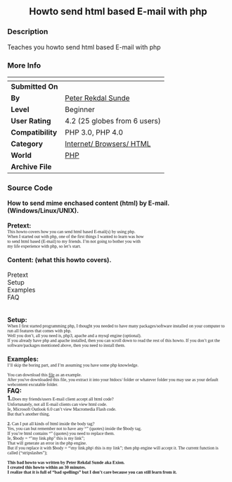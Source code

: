 ﻿<div align="center">

## Howto send html based E\-mail with php


</div>

### Description

Teaches you howto send html based E-mail with php
 
### More Info
 


<span>             |<span>
---                |---
**Submitted On**   |
**By**             |[Peter Rekdal Sunde](https://github.com/Planet-Source-Code/PSCIndex/blob/master/ByAuthor/peter-rekdal-sunde.md)
**Level**          |Beginner
**User Rating**    |4.2 (25 globes from 6 users)
**Compatibility**  |PHP 3\.0, PHP 4\.0
**Category**       |[Internet/ Browsers/ HTML](https://github.com/Planet-Source-Code/PSCIndex/blob/master/ByCategory/internet-browsers-html__8-9.md)
**World**          |[PHP](https://github.com/Planet-Source-Code/PSCIndex/blob/master/ByWorld/php.md)
**Archive File**   |[](https://github.com/Planet-Source-Code/peter-rekdal-sunde-howto-send-html-based-e-mail-with-php__8-590/archive/master.zip)





### Source Code

<html><head>
<p><b>How to send mime enchased content (html) by E-mail. (Windows/Linux/UNIX).</b><br>
<br>
<b>Pretext:</b><br>
<font face=verdana size=1>This howto covers how you can send html based E-mail(s) by using php.<br>
When I started out with php, one of the first things I wanted to learn was how<br>
to send html based (E-mail) to my friends. I’m not going to bother you with<br>
my life experience with php, so let’s start.<br></font>
<br>
<b>Content: (what this howto covers).</b><br>
<br>
Pretext<br>
Setup<br>
Examples<br>
FAQ<br>
<br>
<br>
<b>Setup:</b><br>
<font face=verdana size=1>When I first started programming php, I thought you needed to have many packages/software
installed on your computer to run all features that comes with php.<br>
Well you don’t, all you need is, php3, apache and a mysql engine (optional).<br>
If you already have php and apache installed, then you can scroll down to read
the rest of this howto. If you don’t got the software/packages mentioned above,
then you need to install them.<br></font>
<br>
<b>Examples:</b><br>
<font face=verdana size=1>I’ll skip the boring part, and I’m assuming you have some php knowledge.<br>
<br>
You can download this <a href="http://www.zargate.org/example.zip">file</a> as an example.
</b>
<br>
After you've downloaded this file, you extract it into your htdocs/ folder or whatever folder you may use as your default webcontent excutable folder.
<br>
</font><b>FAQ:</b><br>
<b>1.</b><font face=verdana size=1>Does my friends/users E-mail client accept all html code?<br>
Unfortunately, not all E-mail clients can view html code.<br>
Ie, Microsoft Outlook 6.0 can’t view Macromedia Flash code.<br>
But that’s another thing.<br></b>
<br>
<b>2.</b> <font face=verdana size=1>Can I put all kinds of html inside the body tag?<br>
Yes, you can but remember not to have any “” (quotes) inside the $body tag.<br>
If you’re html contains “” (quotes) you need to replace them.<br>
Ie, $body = “"my link.php" this is my link</a>”; <br>
That will generate an error in the php engine.<br>
But if you replace it with $body = “\my link.php\ this is my
link</a>”; then php engine will accept it. The current function is called (“stripslashes”);<br></font>
<br>
<b>This bad howto was written by Peter Rekdal Sunde aka Exion.<br>
I created this howto within an 30 minutes.<br>
I realize that it is full of “bad spellings” but I don’t care because you can
still learn from it.</b></p>

